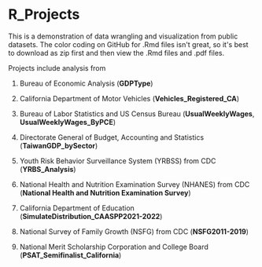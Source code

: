 # R_Projects

This is a demonstration of data wrangling and visualization from public datasets. The color coding on GitHub for .Rmd files isn't great, so it's best to download as zip first and then view the .Rmd files and .pdf files.

Projects include analysis from

1) Bureau of Economic Analysis (**GDPType**)

2) California Department of Motor Vehicles (**Vehicles_Registered_CA**)

3) Bureau of Labor Statistics and US Census Bureau (**UsualWeeklyWages**, **UsualWeeklyWages_ByPCE**)

4) Directorate General of Budget, Accounting and Statistics (**TaiwanGDP_bySector**)

5) Youth Risk Behavior Surveillance System (YRBSS) from CDC (**YRBS_Analysis**)

6) National Health and Nutrition Examination Survey (NHANES) from CDC (**National Health and Nutrition Examination Survey**)

7) California Department of Education (**SimulateDistribution_CAASPP2021-2022**)

8) National Survey of Family Growth (NSFG) from CDC (**NSFG2011-2019**)

9) National Merit Scholarship Corporation and College Board (**PSAT_Semifinalist_California**)

